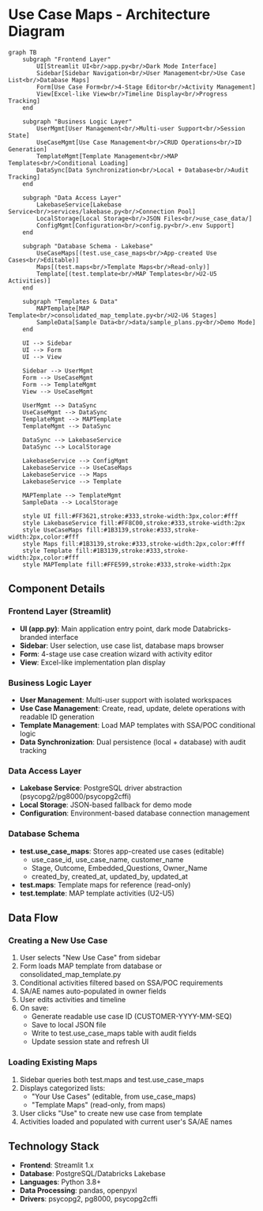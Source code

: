 # Use Case Maps - Architecture Diagram

```mermaid
graph TB
    subgraph "Frontend Layer"
        UI[Streamlit UI<br/>app.py<br/>Dark Mode Interface]
        Sidebar[Sidebar Navigation<br/>User Management<br/>Use Case List<br/>Database Maps]
        Form[Use Case Form<br/>4-Stage Editor<br/>Activity Management]
        View[Excel-like View<br/>Timeline Display<br/>Progress Tracking]
    end

    subgraph "Business Logic Layer"
        UserMgmt[User Management<br/>Multi-user Support<br/>Session State]
        UseCaseMgmt[Use Case Management<br/>CRUD Operations<br/>ID Generation]
        TemplateMgmt[Template Management<br/>MAP Templates<br/>Conditional Loading]
        DataSync[Data Synchronization<br/>Local + Database<br/>Audit Tracking]
    end

    subgraph "Data Access Layer"
        LakebaseService[Lakebase Service<br/>services/lakebase.py<br/>Connection Pool]
        LocalStorage[Local Storage<br/>JSON Files<br/>use_case_data/]
        ConfigMgmt[Configuration<br/>config.py<br/>.env Support]
    end

    subgraph "Database Schema - Lakebase"
        UseCaseMaps[(test.use_case_maps<br/>App-created Use Cases<br/>Editable)]
        Maps[(test.maps<br/>Template Maps<br/>Read-only)]
        Template[(test.template<br/>MAP Templates<br/>U2-U5 Activities)]
    end

    subgraph "Templates & Data"
        MAPTemplate[MAP Template<br/>consolidated_map_template.py<br/>U2-U6 Stages]
        SampleData[Sample Data<br/>data/sample_plans.py<br/>Demo Mode]
    end

    UI --> Sidebar
    UI --> Form
    UI --> View
    
    Sidebar --> UserMgmt
    Form --> UseCaseMgmt
    Form --> TemplateMgmt
    View --> UseCaseMgmt
    
    UserMgmt --> DataSync
    UseCaseMgmt --> DataSync
    TemplateMgmt --> MAPTemplate
    TemplateMgmt --> DataSync
    
    DataSync --> LakebaseService
    DataSync --> LocalStorage
    
    LakebaseService --> ConfigMgmt
    LakebaseService --> UseCaseMaps
    LakebaseService --> Maps
    LakebaseService --> Template
    
    MAPTemplate --> TemplateMgmt
    SampleData --> LocalStorage
    
    style UI fill:#FF3621,stroke:#333,stroke-width:3px,color:#fff
    style LakebaseService fill:#FF8C00,stroke:#333,stroke-width:2px
    style UseCaseMaps fill:#1B3139,stroke:#333,stroke-width:2px,color:#fff
    style Maps fill:#1B3139,stroke:#333,stroke-width:2px,color:#fff
    style Template fill:#1B3139,stroke:#333,stroke-width:2px,color:#fff
    style MAPTemplate fill:#FFE599,stroke:#333,stroke-width:2px
```

## Component Details

### Frontend Layer (Streamlit)
- **UI (app.py)**: Main application entry point, dark mode Databricks-branded interface
- **Sidebar**: User selection, use case list, database maps browser
- **Form**: 4-stage use case creation wizard with activity editor
- **View**: Excel-like implementation plan display

### Business Logic Layer
- **User Management**: Multi-user support with isolated workspaces
- **Use Case Management**: Create, read, update, delete operations with readable ID generation
- **Template Management**: Load MAP templates with SSA/POC conditional logic
- **Data Synchronization**: Dual persistence (local + database) with audit tracking

### Data Access Layer
- **Lakebase Service**: PostgreSQL driver abstraction (psycopg2/pg8000/psycopg2cffi)
- **Local Storage**: JSON-based fallback for demo mode
- **Configuration**: Environment-based database connection management

### Database Schema
- **test.use_case_maps**: Stores app-created use cases (editable)
  - use_case_id, use_case_name, customer_name
  - Stage, Outcome, Embedded_Questions, Owner_Name
  - created_by, created_at, updated_by, updated_at
- **test.maps**: Template maps for reference (read-only)
- **test.template**: MAP template activities (U2-U5)

## Data Flow

### Creating a New Use Case
1. User selects "New Use Case" from sidebar
2. Form loads MAP template from database or consolidated_map_template.py
3. Conditional activities filtered based on SSA/POC requirements
4. SA/AE names auto-populated in owner fields
5. User edits activities and timeline
6. On save:
   - Generate readable use case ID (CUSTOMER-YYYY-MM-SEQ)
   - Save to local JSON file
   - Write to test.use_case_maps table with audit fields
   - Update session state and refresh UI

### Loading Existing Maps
1. Sidebar queries both test.maps and test.use_case_maps
2. Displays categorized lists:
   - "Your Use Cases" (editable, from use_case_maps)
   - "Template Maps" (read-only, from maps)
3. User clicks "Use" to create new use case from template
4. Activities loaded and populated with current user's SA/AE names

## Technology Stack
- **Frontend**: Streamlit 1.x
- **Database**: PostgreSQL/Databricks Lakebase
- **Languages**: Python 3.8+
- **Data Processing**: pandas, openpyxl
- **Drivers**: psycopg2, pg8000, psycopg2cffi

